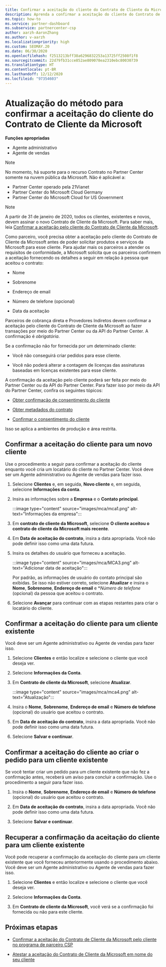 ```yaml
---
title: Confirmar a aceitação do cliente do Contrato de Cliente da Microsoft
description: Aprenda a confirmar a aceitação do cliente do Contrato de Cliente da Microsoft. Isso pode ser necessário para solicitar serviços e produtos da Microsoft para clientes.
ms.topic: how-to
ms.service: partner-dashboard
ms.subservice: partnercenter-csp
author: aarzh-AaronZhang
ms.author: v-aarzh
ms.localizationpriority: high
ms.custom: SEOMAY.20
ms.date: 06/30/2020
ms.openlocfilehash: f2513213bff38a6296832253a13725ff2508f1f8
ms.sourcegitcommit: 22d79fb31cce852ae809078ea2310ebc80030739
ms.translationtype: HT
ms.contentlocale: pt-BR
ms.lasthandoff: 12/12/2020
ms.locfileid: "97354603"
---
```

# <a name="updated-method-to-confirm-customer-acceptance-of-the-microsoft-customer-agreement"></a>Atualização do método para confirmar a aceitação do cliente do Contrato de Cliente da Microsoft


**Funções apropriadas**

- Agente administrativo
- Agente de vendas

> [!NOTE]
> No momento, há suporte para o recurso Contrato no Partner Center somente na nuvem pública da Microsoft. Não é aplicável a:
> * Partner Center operado pela 21Vianet
> * Partner Center do Microsoft Cloud Germany
> * Partner Center do Microsoft Cloud for US Government

>[!NOTE]
>A partir de 31 de janeiro de 2020, todos os clientes, existentes e novos, devem assinar o novo Contrato de Cliente da Microsoft. Para saber mais, leia [Confirmar a aceitação pelo cliente do Contrato de Cliente da Microsoft](confirm-customer-agreement.md).

Como parceiro, você precisa obter a aceitação pelo cliente do Contrato de Cliente da Microsoft antes de poder solicitar produtos e serviços da Microsoft para esse cliente. Para ajudar mais os parceiros a atender os requisitos de conformidade, a Microsoft solicita que os parceiros confirmem a aceitação fornecendo os detalhes a seguir em relação à pessoa que aceitou o contrato:

- Nome

- Sobrenome

- Endereço de email

- Número de telefone (opcional)

- Data da aceitação

Parceiros de cobrança direta e Provedores Indiretos devem confirmar a aceitação pelo cliente do Contrato de Cliente da Microsoft ao fazer transações por meio do Partner Center ou da API do Partner Center. A confirmação é *obrigatória*.

Se a confirmação não for fornecida por um determinado cliente:

- Você não conseguirá criar pedidos para esse cliente.

- Você não poderá alterar a contagem de licenças das assinaturas baseadas em licenças existentes para esse cliente.

A confirmação da aceitação pelo cliente poderá ser feita por meio do Partner Center ou da API do Partner Center. Para fazer isso por meio da API do Partner Center, confira os seguintes tópicos:

- [Obter confirmação de consentimento do cliente](/partner-center/develop/get-confirmation-of-customer-consent)

- [Obter metadados do contrato](/partner-center/develop/get-agreement-metadata)

- [Confirmar o consentimento do cliente](/partner-center/develop/confirm-customer-consent)

Isso se aplica a ambientes de produção e área restrita.

## <a name="confirm-customer-acceptance-for-a-new-customer"></a>Confirmar a aceitação do cliente para um novo cliente

Use o procedimento a seguir para confirmar a aceitação do cliente enquanto você cria um locatário do cliente no Partner Center. Você deve ser um Agente administrativo ou Agente de vendas para fazer isso.

1. Selecione **Clientes** e, em seguida, **Novo cliente** e, em seguida, selecione **Informações da conta**.

2. Insira as informações sobre a **Empresa** e o **Contato principal**.

   :::image type="content" source="images/mca/mca1.png" alt-text="Informações da empresa":::

3. Em **contrato de cliente da Microsoft**, selecione **O cliente aceitou o contrato de cliente da Microsoft mais recente**.

4. Em **Data de aceitação do contrato**, insira a data apropriada. Você não pode definir isso como uma data futura.

5. Insira os detalhes do usuário que forneceu a aceitação.

   :::image type="content" source="images/mca/MCA3.png" alt-text="Adicionar data de aceitação":::

   Por padrão, as informações de usuário do contato principal são exibidas. Se isso não estiver correto, selecione **Atualizar** e insira o **Nome**, **Sobrenome**, **Endereço de email** e **Número de telefone* (opcional) da pessoa que aceitou o contrato.

6. Selecione **Avançar** para continuar com as etapas restantes para criar o locatário do cliente.

## <a name="confirm-customer-acceptance-for-an-existing-customer"></a>Confirmar a aceitação do cliente para um cliente existente

Você deve ser um Agente administrativo ou Agente de vendas para fazer isso.

1. Selecione **Clientes** e então localize e selecione o cliente que você deseja ver.

2. Selecione **Informações da Conta**.

3. Em **Contrato de cliente da Microsoft**, selecione **Atualizar**.

   :::image type="content" source="images/mca/mca4.png" alt-text="Atualização":::

4. Insira o **Nome**, **Sobrenome**, **Endereço de email** e **Número de telefone** (opcional) do usuário que aceitou o contrato.

5. Em **Data de aceitação do contrato**, insira a data apropriada. Você não pode definir isso como uma data futura.

6. Selecione **Salvar e continuar**.

## <a name="confirm-customer-acceptance-while-creating-new-order-for-an-existing-customer"></a>Confirmar a aceitação do cliente ao criar o pedido para um cliente existente

Se você tentar criar um pedido para um cliente existente que não fez a confirmação antes, receberá um aviso para concluir a confirmação. Use o procedimento a seguir para fazer isso.

1. Insira o **Nome**, **Sobrenome**, **Endereço de email** e **Número de telefone** (opcional) do usuário que aceitou o contrato.

2. Em **Data de aceitação do contrato**, insira a data apropriada. Você não pode definir isso como uma data futura.

3. Selecione **Salvar e continuar**.

## <a name="retrieve-confirmation-of-customer-acceptance-for-an-existing-customer"></a>Recuperar a confirmação da aceitação do cliente para um cliente existente

Você pode recuperar a confirmação da aceitação do cliente para um cliente existente que você forneceu anteriormente usando o procedimento abaixo. Você deve ser um Agente administrativo ou Agente de vendas para fazer isso.

1. Selecione **Clientes** e então localize e selecione o cliente que você deseja ver.

2. Selecione **Informações da Conta**.

3. Em **Contrato de cliente da Microsoft**, você verá se a confirmação foi fornecida ou não para este cliente.

## <a name="next-steps"></a>Próximas etapas

- [Confirmar a aceitação do Contrato de Cliente da Microsoft pelo cliente no programa de parceiro CSP](confirm-customer-agreement.md)

- [Atestar a aceitação do Contrato de Cliente da Microsoft em nome do seu cliente](attest-acceptance-customer-agreement.md)